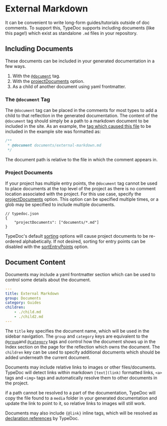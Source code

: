 # External Markdown

It can be convenient to write long-form guides/tutorials outside of doc comments.
To support this, TypeDoc supports including documents (like this page!) which exist
as standalone `.md` files in your repository.

## Including Documents

These documents can be included in your generated documentation in a few ways.

1. With the [`@document`](https://typedoc.org/tags/document/) tag.
2. With the [projectDocuments] option.
3. As a child of another document using yaml frontmatter.

### The `@document` Tag

The `@document` tag can be placed in the comments for most types to add
a child to that reflection in the generated documentation. The content of
the `@document` tag should simply be a path to a markdown document to be
included in the site. As an example, the [tag which caused this file](https://github.com/TypeStrong/typedoc/blob/master/example/src/index.ts#L7)
to be included in the example site was formatted as:

```ts
/**
 * @document documents/external-markdown.md
 */
```

The document path is relative to the file in which the comment appears in.

### Project Documents

If your project has multiple entry points, the `@document` tag cannot be used
to place documents at the top level of the project as there is no comment location
associated with the project. For this use case, specify the [projectDocuments]
option. This option can be specified multiple times, or a glob may be specified
to include multiple documents.

```jsonc
// typedoc.json
{
    "projectDocuments": ["documents/*.md"]
}
```

TypeDoc's default [sorting](https://typedoc.org/options/organization/#sort) options
will cause project documents to be re-ordered alphabetically. If not desired, sorting
for entry points can be disabled with the [sortEntryPoints](https://typedoc.org/options/organization/#sortentrypoints)
option.

## Document Content

Documents may include a yaml frontmatter section which can be used to control
some details about the document.

```yaml
---
title: External Markdown
group: Documents
category: Guides
children:
    - ./child.md
    - ./child2.md
---
```

The `title` key specifies the document name, which will be used in the sidebar
navigation. The `group` and `category` keys are equivalent to the
[`@group`](https://typedoc.org/tags/group/)and [`@category`](https://typedoc.org/tags/category/)
tags and control how the document shows up in the Index section on the page
for the reflection which owns the document. The `children` key can be used to specify
additional documents which should be added underneath the current document.

Documents may include relative links to images or other files/documents. TypeDoc
will detect links within markdown `[text](link)` formatted links, `<a>` tags
and `<img>` tags and automatically resolve them to other documents in the project.

if a path cannot be resolved to a part of the documentation, TypeDoc will copy
the file found to a `media` folder in your generated documentation and update the
link to point to it, so relative links to images will still work.

Documents may also include `{@link}` inline tags, which will be resolved as
[declaration references](https://typedoc.org/guides/declaration-references/) by
TypeDoc.

[this page]: https://github.com/TypeStrong/typedoc/blob/master/example/src/documents/external-markdown.md
[projectDocuments]: https://typedoc.org/options/input/#projectdocuments
